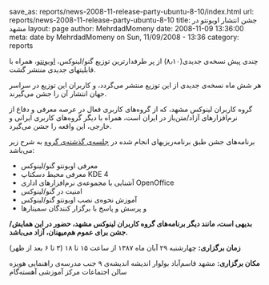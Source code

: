 save_as: reports/news-2008-11-release-party-ubuntu-8-10/index.html
url: reports/news-2008-11-release-party-ubuntu-8-10
title: جشن انتشار اوبونتو در مشهد
layout: page
author: MehrdadMomeny
date: 2008-11-09 13:36:00
meta: date by MehrdadMomeny on Sun, 11/09/2008 - 13:36
category: reports

چندی پیش نسخه‌ی جدیدی(۸٫۱۰) از پر طرفدارترین توزیع گنو/لینوکس،
[اوبونتو](http://www.ubuntu.com/)، همراه با قابلیتهای جدیدی منتشر گشت.

هر شش ماه نسخه‌ی جدیدی از این توزیع منتشر می‌گردد، و کاربران این توزیع در
سراسر جهان انتشار آن را جشن می‌گیرند.

گروه کاربران لینوکس مشهد، که از گروه‌های کاربری فعال در عرصه معرفی و دفاع از
نرم‌افزارهای آزاد/متن‌باز در ایران است، همراه با دیگر گروه‌های کاربری ایرانی و
خارجی، این واقعه را جشن می‌گیرد.

<!--more-->

برنامه‌های جشن طبق برنامه‌ریزیهای انجام شده در [جلسه‌ی گذشته‌ی
گروه](/reports/session-26) به شرح زیر می‌باشد:

  * معرفی اوبونتو گنو/لینوکس
  * معرفی محیط دسکتاپ KDE 4
  *  آشنایی با مجموعه‌ی نرم‌افزارهای اداری OpenOffice
  * امنیت در گنو/لینوکس
  * آموزش نحوه‌ی نصب اوبونتو گنو/لینوکس
  * و پرسش و پاسخ با برگزار کنندگان سمینارها

**بدیهی است، مانند دیگر برنامه‌های گروه کاربران لینوکس مشهد، حضور در این همایش/جشن برای عموم هم‌میهنان، آزاد می‌باشد.**



**زمان برگزاری:** چهارشنبه ۲۹ آبان ماه ۱۳۸۷ از ساعت ۱۵ تا ۱۸ (۳ تا ۶ بعد از ظهر)

**مکان برگزاری:** مشهد قاسم‌آباد بولوار اندیشه اندیشه‌ی ۹ جنب مدرسه‌ی راهنمایی هویزه سالن اجتماعات مرکز آموزشی آهسته‌گام
